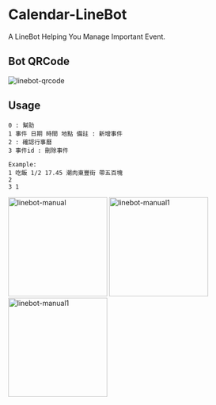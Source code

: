 # Calendar-LineBot
A LineBot Helping You Manage Important Event.

## Bot QRCode
![linebot-qrcode](https://user-images.githubusercontent.com/48711966/116564388-85527080-a937-11eb-8796-aa5f7eeb4219.jpeg)

## Usage

    0 : 幫助
    1 事件 日期 時間 地點 備註 : 新增事件
    2 : 確認行事曆
    3 事件id : 刪除事件
    
    Example:
    1 吃飯 1/2 17.45 潮肉東豐街 帶五百塊
    2
    3 1
<img width="200" alt="linebot-manual" src="https://user-images.githubusercontent.com/48711966/116564537-a74bf300-a937-11eb-913f-96b72bf29d22.jpeg">
<img width="200" alt="linebot-manual1" src="https://user-images.githubusercontent.com/48711966/116564718-d19db080-a937-11eb-9725-0a10794111a6.jpeg">
<img width="200" alt="linebot-manual1" src="https://user-images.githubusercontent.com/48711966/116564734-d498a100-a937-11eb-9026-62042e997766.jpeg">

